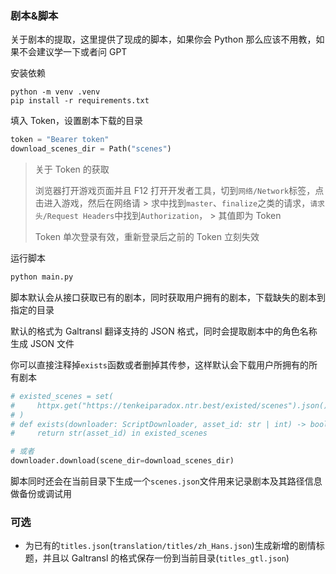 ### 剧本&脚本

关于剧本的提取，这里提供了现成的脚本，如果你会 Python 那么应该不用教，如果不会建议学一下或者问 GPT

安装依赖

```shell
python -m venv .venv
pip install -r requirements.txt
```

填入 Token，设置剧本下载的目录

```python
token = "Bearer token"
download_scenes_dir = Path("scenes")
```

> 关于 Token 的获取
>
> 浏览器打开游戏页面并且 F12 打开开发者工具，切到`网络/Network`标签，点击进入游戏，然后在网络请 > 求中找到`master`、`finalize`之类的请求，`请求头/Request Headers`中找到`Authorization`， > 其值即为 Token
>
> Token 单次登录有效，重新登录后之前的 Token 立刻失效

运行脚本

```python
python main.py
```

脚本默认会从接口获取已有的剧本，同时获取用户拥有的剧本，下载缺失的剧本到指定的目录

默认的格式为 Galtransl 翻译支持的 JSON 格式，同时会提取剧本中的角色名称生成 JSON 文件

你可以直接注释掉`exists`函数或者删掉其传参，这样默认会下载用户所拥有的所有剧本

```python
# existed_scenes = set(
#     httpx.get("https://tenkeiparadox.ntr.best/existed/scenes").json()
# )
# def exists(downloader: ScriptDownloader, asset_id: str | int) -> bool:
#     return str(asset_id) in existed_scenes

# 或者
downloader.download(scene_dir=download_scenes_dir)
```

脚本同时还会在当前目录下生成一个`scenes.json`文件用来记录剧本及其路径信息做备份或调试用

### 可选

-   为已有的`titles.json`(`translation/titles/zh_Hans.json`)生成新增的剧情标题，并且以 Galtransl 的格式保存一份到当前目录(`titles_gtl.json`)
